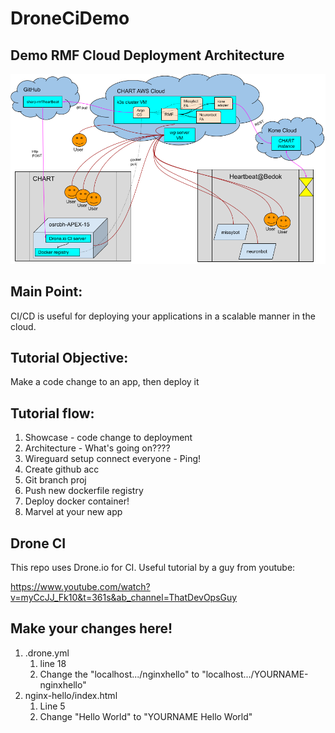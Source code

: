 # DroneCiDemo


## Demo RMF Cloud Deployment Architecture
![Alt text](RMF%20cluster%20architecture.png)

## Main Point: 

CI/CD is useful for deploying your applications in a scalable manner in the cloud. 

## Tutorial Objective: 

Make a code change to an app, then deploy it 

## Tutorial flow: 

1. Showcase - code change to deployment 
2. Architecture - What's going on????
3. Wireguard setup connect everyone - Ping!
4. Create github acc 
5. Git branch proj  
6. Push new dockerfile registry 
7. Deploy docker container! 
8. Marvel at your new app 

## Drone CI
This repo uses Drone.io for CI. Useful tutorial by a guy from youtube:

https://www.youtube.com/watch?v=myCcJJ_Fk10&t=361s&ab_channel=ThatDevOpsGuy
<!-- 
docker-compose -f drone-docker-compose.yml up -d

https://github.com/localtunnel/localtunnel
Dependency:
  NodeJs: 14.17.4
  https://www.digitalocean.com/community/tutorials/how-to-install-node-js-on-ubuntu-20-04
    Use the PPA method

lt --port 80 --subdomain heartbeatbedokbuildfarm --print-requests
ngrok http --subdomain=heartbeatbedokbuildfarm 80

openssl rand -hex 16

curl -s YOURIPADDRESS:PORT | grep title.*title

curl http://localhost:5000/v2/_catalog

docker run -P -p 8081:80 nginxdemos/hello

https://ce5e-103-252-200-229.ap.ngrok.io/hook

## CD

```
curl -LO https://get.helm.sh/helm-v3.4.0-linux-amd64.tar.gz

```

## CHANGE HERE

DRONE_SERVER_PROXY_HOST
    <title>Test Out Hello World</title>
drone.yml -->

## Make your changes here!
1. .drone.yml 
    1. line 18
    2. Change the "localhost.../nginxhello" to "localhost.../YOURNAME-nginxhello" 
2. nginx-hello/index.html
    1. Line 5
    2. Change "Hello World" to "YOURNAME Hello World"
    
<!-- Commands
ngrok http 80



 -->